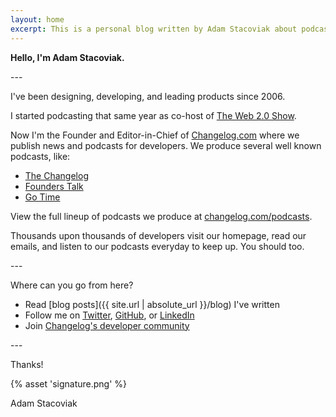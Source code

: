 ```yaml
---
layout: home
excerpt: This is a personal blog written by Adam Stacoviak about podcasting, open source, development, technology, and whatever else he's curious about.
---
```


**Hello, I'm Adam Stacoviak.**

\-\-\-

I've been designing, developing, and leading products since 2006.

I started podcasting that same year as co-host of [The Web 2.0 Show](http://web20show.com/).

Now I'm the Founder and Editor-in-Chief of [Changelog.com](https://changelog.com/) where we publish news and podcasts for developers. We produce several well known podcasts, like:

- [The Changelog](https://changelog.com/podcast)
- [Founders Talk](https://changelog.com/founderstalk)
- [Go Time](https://changelog.com/gotime)

View the full lineup of podcasts we produce at [changelog.com/podcasts](https://changelog.com/podcasts).

Thousands upon thousands of developers visit our homepage, read our emails, and listen to our podcasts everyday to keep up. You should too.

\-\-\-

Where can you go from here?

- Read [blog posts]({{ site.url | absolute_url }}/blog) I've written
- Follow me on [Twitter](https://twitter.com/adamstac), [GitHub](https://github.com/adamstac), or [LinkedIn](https://www.linkedin.com/in/adamstacoviak/)
- Join [Changelog's developer community](https://changelog.com/community)

\-\-\-

Thanks!

<p class="signature">{% asset 'signature.png' %}</p>

Adam Stacoviak